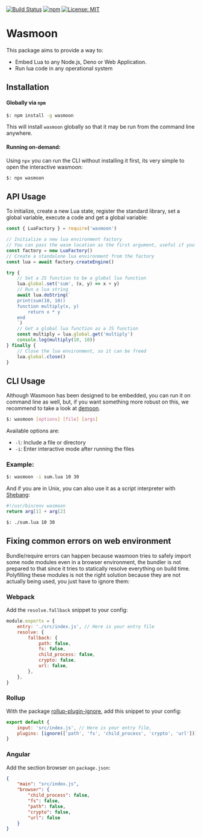 [![Build Status](https://github.com/ceifa/wasmoon/actions/workflows/publish.yml/badge.svg)](https://github.com/ceifa/wasmoon/actions/workflows/publish.yml)
[![npm](https://img.shields.io/npm/v/wasmoon.svg)](https://npmjs.com/package/wasmoon)
[![License: MIT](https://img.shields.io/badge/License-MIT-yellow.svg)](https://opensource.org/licenses/MIT)

# Wasmoon

This package aims to provide a way to:

-   Embed Lua to any Node.js, Deno or Web Application.
-   Run lua code in any operational system

## Installation

#### Globally via `npm`

```sh
$: npm install -g wasmoon
```

This will install `wasmoon` globally so that it may be run from the command line anywhere.

#### Running on-demand:

Using `npx` you can run the CLI without installing it first, its very simple to open the interactive wasmoon:

```sh
$: npx wasmoon
```

## API Usage

To initialize, create a new Lua state, register the standard library, set a global variable, execute a code and get a global variable:

```js
const { LuaFactory } = require('wasmoon')

// Initialize a new lua environment factory
// You can pass the wasm location as the first argument, useful if you are using wasmoon on a web environment and want to host the file by yourself
const factory = new LuaFactory()
// Create a standalone lua environment from the factory
const lua = await factory.createEngine()

try {
    // Set a JS function to be a global lua function
    lua.global.set('sum', (x, y) => x + y)
    // Run a lua string
    await lua.doString(`
    print(sum(10, 10))
    function multiply(x, y)
        return x * y
    end
    `)
    // Get a global lua function as a JS function
    const multiply = lua.global.get('multiply')
    console.log(multiply(10, 10))
} finally {
    // Close the lua environment, so it can be freed
    lua.global.close()
}
```

## CLI Usage

Although Wasmoon has been designed to be embedded, you can run it on command line as well, but, if you want something more robust on this, we recommend to take a look at [demoon](https://github.com/ceifa/demoon).

```sh
$: wasmoon [options] [file] [args]
```

Available options are:

-   `-l`: Include a file or directory
-   `-i`: Enter interactive mode after running the files

### Example:

```sh
$: wasmoon -i sum.lua 10 30
```

And if you are in Unix, you can also use it as a script interpreter with [Shebang](<https://en.wikipedia.org/wiki/Shebang_(Unix)>):

```lua
#!/usr/bin/env wasmoon
return arg[1] + arg[2]
```

```sh
$: ./sum.lua 10 30
```

## Fixing common errors on web environment

Bundle/require errors can happen because wasmoon tries to safely import some node modules even in a browser environment, the bundler is not prepared to that since it tries to statically resolve everything on build time.
Polyfilling these modules is not the right solution because they are not actually being used, you just have to ignore them:

### Webpack

Add the `resolve.fallback` snippet to your config:

```js
module.exports = {
    entry: './src/index.js', // Here is your entry file
    resolve: {
        fallback: {
            path: false,
            fs: false,
            child_process: false,
            crypto: false,
            url: false,
        },
    },
}
```

### Rollup

With the package [rollup-plugin-ignore](https://www.npmjs.com/package/rollup-plugin-ignore), add this snippet to your config:

```js
export default {
    input: 'src/index.js', // Here is your entry file,
    plugins: [ignore(['path', 'fs', 'child_process', 'crypto', 'url'])],
}
```

### Angular

Add the section browser on `package.json`:

```json
{
    "main": "src/index.js",
    "browser": {
        "child_process": false,
        "fs": false,
        "path": false,
        "crypto": false,
        "url": false
    }
}
```
